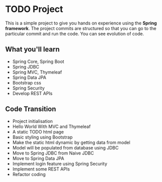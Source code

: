 # TODO Project

This is a simple project to give you hands on experience using the **Spring framework**. The project commits are structured so that you can go to the particular commit and run the code. You can see evolution of code.

## What you'll learn
- Spring Core, Spring Boot
- Spring JDBC
- Spring MVC, Thymeleaf
- Spring Data JPA
- Bootstrap css
- Spring Security
- Develop REST APIs

## Code Transition
- Project initialisation
- Hello World With MVC and Thymeleaf
- A static TODO html page
- Basic styling using Bootstrap
- Make the static html dynamic by getting data from model
- Model will be populated from database using JDBC
- Move to Spring JDBC from Naive JDBC
- Move to Spring Data JPA
- Implement login feature using Spring Security
- Implement some REST APIs
- Refactor coding
